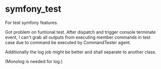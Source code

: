 # symfony_test
For test symfony features.

Got problem on funtional test. After dispatch and trigger console terminate event, I can't grab all outputs from executing member commands in test case due to command be executed by CommandTester agent.

Additionally the log job might be better and shall separate to another class.

(Monolog is needed for log.)

